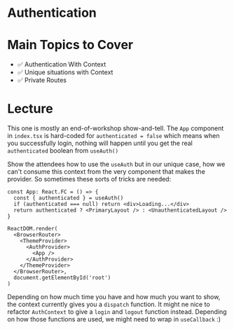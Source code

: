 # Authentication

# Main Topics to Cover

- ✅ Authentication With Context
- ✅ Unique situations with Context
- ✅ Private Routes

# Lecture

This one is mostly an end-of-workshop show-and-tell. The `App` component in `index.tsx` is hard-coded for `authenticated = false` which means when you successfully login, nothing will happen until you get the real `authenticated` boolean from `useAuth()`

Show the attendees how to use the `useAuth` but in our unique case, how we can't consume this context from the very component that makes the provider. So sometimes these sorts of tricks are needed:

```tsx
const App: React.FC = () => {
  const { authenticated } = useAuth()
  if (authenticated === null) return <div>Loading...</div>
  return authenticated ? <PrimaryLayout /> : <UnauthenticatedLayout />
}

ReactDOM.render(
  <BrowserRouter>
    <ThemeProvider>
      <AuthProvider>
        <App />
      </AuthProvider>
    </ThemeProvider>
  </BrowserRouter>,
  document.getElementById('root')
)
```

Depending on how much time you have and how much you want to show, the context currently gives you a `dispatch` function. It might ne nice to refactor `AuthContext` to give a `login` and `logout` function instead. Depending on how those functions are used, we might need to wrap in `useCallback` :)
